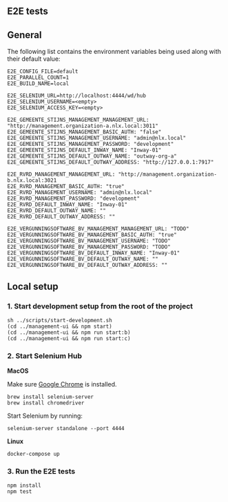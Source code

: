 E2E tests
---

## General

The following list contains the environment variables
being used along with their default value:

```
E2E_CONFIG_FILE=default
E2E_PARALLEL_COUNT=1
E2E_BUILD_NAME=local

E2E_SELENIUM_URL=http://localhost:4444/wd/hub
E2E_SELENIUM_USERNAME=<empty>
E2E_SELENIUM_ACCESS_KEY=<empty>

E2E_GEMEENTE_STIJNS_MANAGEMENT_MANAGEMENT_URL: "http://management.organization-a.nlx.local:3011"
E2E_GEMEENTE_STIJNS_MANAGEMENT_BASIC_AUTH: "false"
E2E_GEMEENTE_STIJNS_MANAGEMENT_USERNAME: "admin@nlx.local"
E2E_GEMEENTE_STIJNS_MANAGEMENT_PASSWORD: "development"
E2E_GEMEENTE_STIJNS_DEFAULT_INWAY_NAME: "Inway-01"
E2E_GEMEENTE_STIJNS_DEFAULT_OUTWAY_NAME: "outway-org-a"
E2E_GEMEENTE_STIJNS_DEFAULT_OUTWAY_ADDRESS: "http://127.0.0.1:7917"

E2E_RVRD_MANAGEMENT_MANAGEMENT_URL: "http://management.organization-b.nlx.local:3021
E2E_RVRD_MANAGEMENT_BASIC_AUTH: "true"
E2E_RVRD_MANAGEMENT_USERNAME: "admin@nlx.local"
E2E_RVRD_MANAGEMENT_PASSWORD: "development"
E2E_RVRD_DEFAULT_INWAY_NAME: "Inway-01"
E2E_RVRD_DEFAULT_OUTWAY_NAME: ""
E2E_RVRD_DEFAULT_OUTWAY_ADDRESS: ""

E2E_VERGUNNINGSOFTWARE_BV_MANAGEMENT_MANAGEMENT_URL: "TODO"
E2E_VERGUNNINGSOFTWARE_BV_MANAGEMENT_BASIC_AUTH: "true"
E2E_VERGUNNINGSOFTWARE_BV_MANAGEMENT_USERNAME: "TODO"
E2E_VERGUNNINGSOFTWARE_BV_MANAGEMENT_PASSWORD: "TODO"
E2E_VERGUNNINGSOFTWARE_BV_DEFAULT_INWAY_NAME: "Inway-01"
E2E_VERGUNNINGSOFTWARE_BV_DEFAULT_OUTWAY_NAME: ""
E2E_VERGUNNINGSOFTWARE_BV_DEFAULT_OUTWAY_ADDRESS: ""
```

## Local setup

### 1. Start development setup from the root of the project

```shell
sh ../scripts/start-development.sh
(cd ../management-ui && npm start)
(cd ../management-ui && npm run start:b)
(cd ../management-ui && npm run start:c)
```

### 2. Start Selenium Hub

**MacOS**

Make sure [Google Chrome](https://www.google.com/chrome/) is installed.

```shell
brew install selenium-server
brew install chromedriver
```

Start Selenium by running:

```shell
selenium-server standalone --port 4444
```

**Linux**

```shell
docker-compose up
```

### 3. Run the E2E tests

```shell
npm install
npm test
```
